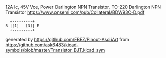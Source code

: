 12A Ic, 45V Vce, Power Darlington NPN Transistor, TO-220
Darlington NPN Transistor
https://www.onsemi.com/pub/Collateral/BDW93C-D.pdf


	  +---------+
	B |[1]   [3]| E
	  +---------+


generated by https://github.com/FBEZ/Pinout-AsciiArt from https://github.com/ask6483/kicad-symbols/blob/master/Transistor_BJT.kicad_sym